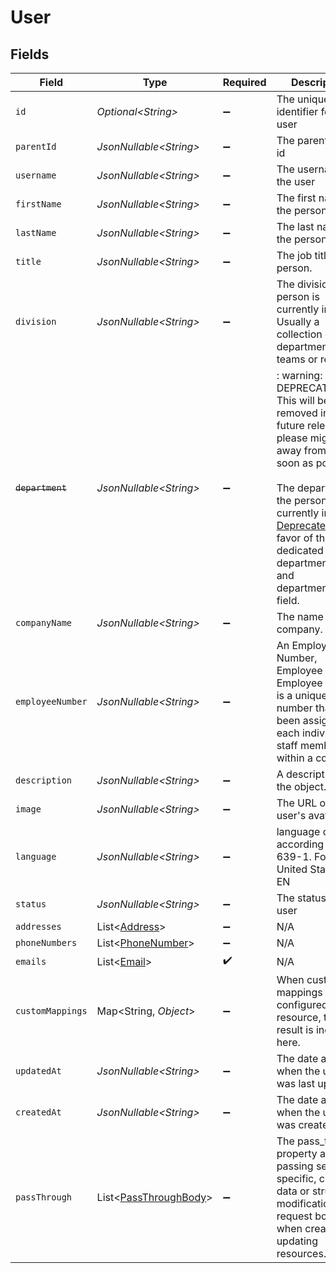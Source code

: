 # User


## Fields

| Field                                                                                                                                                                                                                                                                                         | Type                                                                                                                                                                                                                                                                                          | Required                                                                                                                                                                                                                                                                                      | Description                                                                                                                                                                                                                                                                                   | Example                                                                                                                                                                                                                                                                                       |
| --------------------------------------------------------------------------------------------------------------------------------------------------------------------------------------------------------------------------------------------------------------------------------------------- | --------------------------------------------------------------------------------------------------------------------------------------------------------------------------------------------------------------------------------------------------------------------------------------------- | --------------------------------------------------------------------------------------------------------------------------------------------------------------------------------------------------------------------------------------------------------------------------------------------- | --------------------------------------------------------------------------------------------------------------------------------------------------------------------------------------------------------------------------------------------------------------------------------------------- | --------------------------------------------------------------------------------------------------------------------------------------------------------------------------------------------------------------------------------------------------------------------------------------------- |
| `id`                                                                                                                                                                                                                                                                                          | *Optional\<String>*                                                                                                                                                                                                                                                                           | :heavy_minus_sign:                                                                                                                                                                                                                                                                            | The unique identifier for the user                                                                                                                                                                                                                                                            | 12345                                                                                                                                                                                                                                                                                         |
| `parentId`                                                                                                                                                                                                                                                                                    | *JsonNullable\<String>*                                                                                                                                                                                                                                                                       | :heavy_minus_sign:                                                                                                                                                                                                                                                                            | The parent user id                                                                                                                                                                                                                                                                            | 54321                                                                                                                                                                                                                                                                                         |
| `username`                                                                                                                                                                                                                                                                                    | *JsonNullable\<String>*                                                                                                                                                                                                                                                                       | :heavy_minus_sign:                                                                                                                                                                                                                                                                            | The username of the user                                                                                                                                                                                                                                                                      | masterofcoin                                                                                                                                                                                                                                                                                  |
| `firstName`                                                                                                                                                                                                                                                                                   | *JsonNullable\<String>*                                                                                                                                                                                                                                                                       | :heavy_minus_sign:                                                                                                                                                                                                                                                                            | The first name of the person.                                                                                                                                                                                                                                                                 | Elon                                                                                                                                                                                                                                                                                          |
| `lastName`                                                                                                                                                                                                                                                                                    | *JsonNullable\<String>*                                                                                                                                                                                                                                                                       | :heavy_minus_sign:                                                                                                                                                                                                                                                                            | The last name of the person.                                                                                                                                                                                                                                                                  | Musk                                                                                                                                                                                                                                                                                          |
| `title`                                                                                                                                                                                                                                                                                       | *JsonNullable\<String>*                                                                                                                                                                                                                                                                       | :heavy_minus_sign:                                                                                                                                                                                                                                                                            | The job title of the person.                                                                                                                                                                                                                                                                  | CEO                                                                                                                                                                                                                                                                                           |
| `division`                                                                                                                                                                                                                                                                                    | *JsonNullable\<String>*                                                                                                                                                                                                                                                                       | :heavy_minus_sign:                                                                                                                                                                                                                                                                            | The division the person is currently in. Usually a collection of departments or teams or regions.                                                                                                                                                                                             | Europe                                                                                                                                                                                                                                                                                        |
| ~~`department`~~                                                                                                                                                                                                                                                                              | *JsonNullable\<String>*                                                                                                                                                                                                                                                                       | :heavy_minus_sign:                                                                                                                                                                                                                                                                            | : warning: ** DEPRECATED **: This will be removed in a future release, please migrate away from it as soon as possible.<br/><br/>The department the person is currently in. [Deprecated](https://developers.apideck.com/changelog) in favor of the dedicated department_id and department_name field. | R&D                                                                                                                                                                                                                                                                                           |
| `companyName`                                                                                                                                                                                                                                                                                 | *JsonNullable\<String>*                                                                                                                                                                                                                                                                       | :heavy_minus_sign:                                                                                                                                                                                                                                                                            | The name of the company.                                                                                                                                                                                                                                                                      | SpaceX                                                                                                                                                                                                                                                                                        |
| `employeeNumber`                                                                                                                                                                                                                                                                              | *JsonNullable\<String>*                                                                                                                                                                                                                                                                       | :heavy_minus_sign:                                                                                                                                                                                                                                                                            | An Employee Number, Employee ID or Employee Code, is a unique number that has been assigned to each individual staff member within a company.                                                                                                                                                 | 123456-AB                                                                                                                                                                                                                                                                                     |
| `description`                                                                                                                                                                                                                                                                                 | *JsonNullable\<String>*                                                                                                                                                                                                                                                                       | :heavy_minus_sign:                                                                                                                                                                                                                                                                            | A description of the object.                                                                                                                                                                                                                                                                  | A description                                                                                                                                                                                                                                                                                 |
| `image`                                                                                                                                                                                                                                                                                       | *JsonNullable\<String>*                                                                                                                                                                                                                                                                       | :heavy_minus_sign:                                                                                                                                                                                                                                                                            | The URL of the user's avatar                                                                                                                                                                                                                                                                  | https://logo.clearbit.com/spacex.com?s=128                                                                                                                                                                                                                                                    |
| `language`                                                                                                                                                                                                                                                                                    | *JsonNullable\<String>*                                                                                                                                                                                                                                                                       | :heavy_minus_sign:                                                                                                                                                                                                                                                                            | language code according to ISO 639-1. For the United States - EN                                                                                                                                                                                                                              | EN                                                                                                                                                                                                                                                                                            |
| `status`                                                                                                                                                                                                                                                                                      | *JsonNullable\<String>*                                                                                                                                                                                                                                                                       | :heavy_minus_sign:                                                                                                                                                                                                                                                                            | The status of the user                                                                                                                                                                                                                                                                        | active                                                                                                                                                                                                                                                                                        |
| `addresses`                                                                                                                                                                                                                                                                                   | List\<[Address](../../models/components/Address.md)>                                                                                                                                                                                                                                          | :heavy_minus_sign:                                                                                                                                                                                                                                                                            | N/A                                                                                                                                                                                                                                                                                           |                                                                                                                                                                                                                                                                                               |
| `phoneNumbers`                                                                                                                                                                                                                                                                                | List\<[PhoneNumber](../../models/components/PhoneNumber.md)>                                                                                                                                                                                                                                  | :heavy_minus_sign:                                                                                                                                                                                                                                                                            | N/A                                                                                                                                                                                                                                                                                           |                                                                                                                                                                                                                                                                                               |
| `emails`                                                                                                                                                                                                                                                                                      | List\<[Email](../../models/components/Email.md)>                                                                                                                                                                                                                                              | :heavy_check_mark:                                                                                                                                                                                                                                                                            | N/A                                                                                                                                                                                                                                                                                           |                                                                                                                                                                                                                                                                                               |
| `customMappings`                                                                                                                                                                                                                                                                              | Map\<String, *Object*>                                                                                                                                                                                                                                                                        | :heavy_minus_sign:                                                                                                                                                                                                                                                                            | When custom mappings are configured on the resource, the result is included here.                                                                                                                                                                                                             |                                                                                                                                                                                                                                                                                               |
| `updatedAt`                                                                                                                                                                                                                                                                                   | *JsonNullable\<String>*                                                                                                                                                                                                                                                                       | :heavy_minus_sign:                                                                                                                                                                                                                                                                            | The date and time when the user was last updated.                                                                                                                                                                                                                                             | 2017-08-12T20:43:21.291Z                                                                                                                                                                                                                                                                      |
| `createdAt`                                                                                                                                                                                                                                                                                   | *JsonNullable\<String>*                                                                                                                                                                                                                                                                       | :heavy_minus_sign:                                                                                                                                                                                                                                                                            | The date and time when the user was created.                                                                                                                                                                                                                                                  | 2017-08-12T20:43:21.291Z                                                                                                                                                                                                                                                                      |
| `passThrough`                                                                                                                                                                                                                                                                                 | List\<[PassThroughBody](../../models/components/PassThroughBody.md)>                                                                                                                                                                                                                          | :heavy_minus_sign:                                                                                                                                                                                                                                                                            | The pass_through property allows passing service-specific, custom data or structured modifications in request body when creating or updating resources.                                                                                                                                       |                                                                                                                                                                                                                                                                                               |